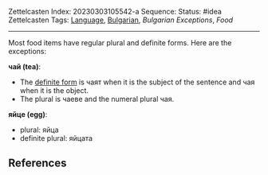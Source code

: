 Zettelcasten Index: 20230303105542-a
Sequence:
Status: #idea
Zettelcasten Tags: [Language](../map-of-content/Language.md), [Bulgarian](../map-of-content/Bulgarian.md), *Bulgarian Exceptions*, *Food*

---

Most food items have regular plural and definite forms. Here are the exceptions:

**чай (tea)**:

* The [definite form](20230227102234.md) is чаят when it is the subject of the sentence and чая when it is the object.
* The plural is чаеве and the numeral plural чая.

**яйце (egg)**:

* plural: яйца
* definite plural: яйцата

## References
